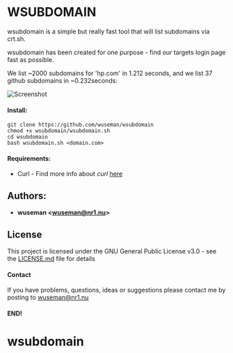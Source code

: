 # WSUBDOMAIN

wsubdomain is a simple but really fast tool that will list subdomains via crt.sh.

wsubdomain has been created for one purpose - find our targets login page fast as possible.

We list ~2000 subdomains for 'hp.com' in 1.212 seconds, and we list 37 github subdomains in ~0.232seconds:

![Screenshot](https://nr1.nu/archive/wsubdomain/wsubdomain.gif)

#### Install:

    git clone https://github.com/wuseman/wsubdomain
    chmod +x wsubdomain/wsubdomain.sh
    cd wsubdomain
    bash wsubdomain.sh <domain.com>

#### Requirements:

- Curl     - Find more info about _curl_ [here](https://github.com/curl/curl)

## Authors: 

* **wuseman <wuseman@nr1.nu\>** 

## License

This project is licensed under the GNU General Public License v3.0 - see the [LICENSE.md](LICENSE.md) file for details

#### Contact

If you have problems, questions, ideas or suggestions please contact me by posting to wuseman@nr1.nu

#### END!
# wsubdomain

